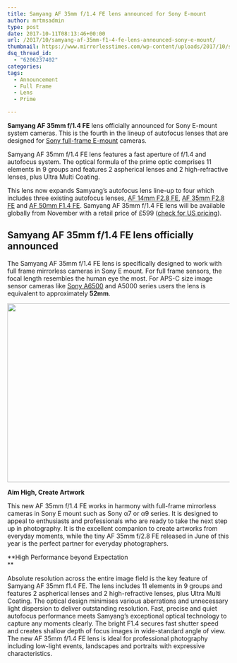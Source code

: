 ```yaml
---
title: Samyang AF 35mm f/1.4 FE lens announced for Sony E-mount
author: mrtmsadmin
type: post
date: 2017-10-11T08:13:46+00:00
url: /2017/10/samyang-af-35mm-f1-4-fe-lens-announced-sony-e-mount/
thumbnail: https://www.mirrorlesstimes.com/wp-content/uploads/2017/10/samyang-af-35mm-f1-4-fe-750x550.jpg
dsq_thread_id:
  - "6206237402"
categories:
tags:
  - Announcement
  - Full Frame
  - Lens
  - Prime

---
```

**Samyang AF 35mm f/1.4 FE** lens officially announced for Sony E-mount system cameras. This is the fourth in the lineup of autofocus lenses that are designed for [Sony full-frame E-mount][1] cameras.

Samyang AF 35mm f/1.4 FE lens features a fast aperture of f/1.4 and autofocus system. The optical formula of the prime optic comprises 11 elements in 9 groups and features 2 aspherical lenses and 2 high-refractive lenses, plus Ultra Multi Coating.

This lens now expands Samyang’s autofocus lens line-up to four which includes three existing autofocus lenses, <a href="http://amzn.to/2qWAYTS" target="_blank" rel="noopener noreferrer">AF 14mm F2.8 FE</a>, <a href="http://amzn.to/2wnWllp" target="_blank" rel="noopener noreferrer">AF 35mm F2.8 FE</a> and <a href="http://amzn.to/2qWSffz" target="_blank" rel="noopener noreferrer">AF 50mm F1.4 FE</a>. Samyang AF 35mm f/1.4 FE lens will be available globally from November with a retail price of £599 <span class="s1">(<a href="https://www.bhphotovideo.com/c/search?Ntt=Samyang%20AF%2035mm%20f%2F1.4%20FE%20lens%20for%20Sony%20E-mount&N=0&InitialSearch=yes&sts=ma&Top+Nav-Search=&BI=20175&KBID=14249" target="_blank" rel="noopener">check for US pricing</a></span>).

## Samyang AF 35mm f/1.4 FE lens officially announced

The Samyang AF 35mm f/1.4 FE lens is specifically designed to work with full frame mirrorless cameras in Sony E mount. For full frame sensors, the focal length resembles the human eye the most. For APS-C size image sensor cameras like [Sony A6500][2] and A5000 series users the lens is equivalent to approximately **52mm**.

<img class="size-full aligncenter" src="https://i0.wp.com/www.dailycameranews.com/wp-content/uploads/2017/08/samyang-product-photo-prm-lenses-35mm-f1.4-camera-lenses-spec.jpg?resize=600%2C405&#038;ssl=1" width="600" height="405" data-recalc-dims="1" /> 

**Aim High, Create Artwork**

This new AF 35mm f/1.4 FE works in harmony with full-frame mirrorless cameras in Sony E mount such as Sony α7 or α9 series. It is designed to appeal to enthusiasts and professionals who are ready to take the next step up in photography. It is the excellent companion to create artworks from everyday moments, while the tiny AF 35mm f/2.8 FE released in June of this year is the perfect partner for everyday photographers.

**High Performance beyond Expectation  
** 

Absolute resolution across the entire image field is the key feature of Samyang AF 35mm f1.4 FE. The lens includes 11 elements in 9 groups and features 2 aspherical lenses and 2 high-refractive lenses, plus Ultra Multi Coating. The optical design minimises various aberrations and unnecessary light dispersion to deliver outstanding resolution. Fast, precise and quiet autofocus performance meets Samyang’s exceptional optical technology to capture any moments clearly. The bright F1.4 secures fast shutter speed and creates shallow depth of focus images in wide-standard angle of view. The new AF 35mm f/1.4 FE lens is ideal for professional photography including low-light events, landscapes and portraits with expressive characteristics.

 [1]: https://www.dailycameranews.com/2017/03/best-sony-full-frame-e-mount-lenses/
 [2]: https://www.dailycameranews.com/2016/11/best-sony-a6500-lenses/